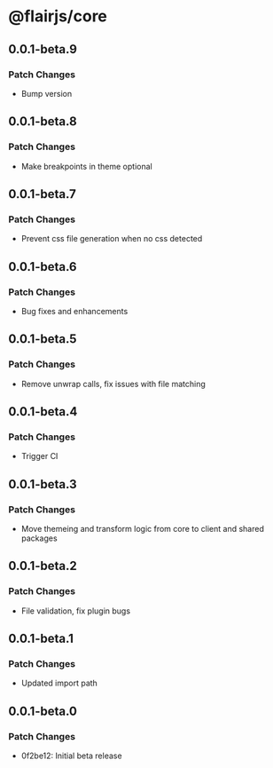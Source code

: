# @flairjs/core

## 0.0.1-beta.9

### Patch Changes

- Bump version

## 0.0.1-beta.8

### Patch Changes

- Make breakpoints in theme optional

## 0.0.1-beta.7

### Patch Changes

- Prevent css file generation when no css detected

## 0.0.1-beta.6

### Patch Changes

- Bug fixes and enhancements

## 0.0.1-beta.5

### Patch Changes

- Remove unwrap calls, fix issues with file matching

## 0.0.1-beta.4

### Patch Changes

- Trigger CI

## 0.0.1-beta.3

### Patch Changes

- Move themeing and transform logic from core to client and shared packages

## 0.0.1-beta.2

### Patch Changes

- File validation, fix plugin bugs

## 0.0.1-beta.1

### Patch Changes

- Updated import path

## 0.0.1-beta.0

### Patch Changes

- 0f2be12: Initial beta release
